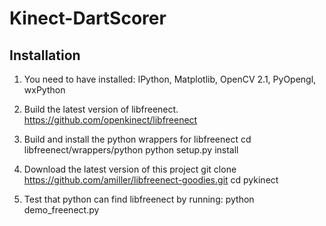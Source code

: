 Kinect-DartScorer
=================

Installation
------------
1. You need to have installed: IPython, Matplotlib, OpenCV 2.1, PyOpengl, wxPython
2. Build the latest version of libfreenect.
  https://github.com/openkinect/libfreenect
		
3. Build and install the python wrappers for libfreenect
		cd libfreenect/wrappers/python
		python setup.py install

4. Download the latest version of this project
		git clone https://github.com/amiller/libfreenect-goodies.git
		cd pykinect
		
5. Test that python can find libfreenect by running:
		python demo_freenect.py